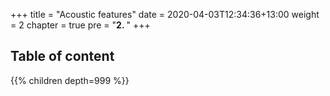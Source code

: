 +++
title = "Acoustic features"
date = 2020-04-03T12:34:36+13:00
weight = 2
chapter = true
pre = "<b>2. </b>"
+++

Table of content
----------------

{{% children depth=999 %}}
